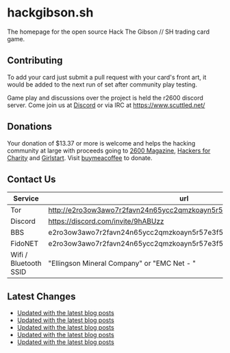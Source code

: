 # hackgibson.sh
The homepage for the open source Hack The Gibson // SH trading card game.


## Contributing

To add your card just submit a pull request with your card's front art, it would be added to the next run of set after community play testing.

Game play and discussions over the project is held the r2600 discord server. Come join us at [Discord](https://discord.com/invite/9hABUzz) or via IRC at https://www.scuttled.net/


## Donations

Your donation of $13.37 or more is welcome and helps the hacking community at large with proceeds going to [2600 Magazine](https://2600.com/), [Hackers for Charity](https://hackersforcharity.org) and [Girlstart](https://girlstart.org).  Visit [buymeacoffee](https://www.buymeacoffee.com/hackgibson.sh) to donate.


## Contact Us

Service | url
-|-
Tor | http://e2ro3ow3awo7r2favn24n65ycc2qmzkoayn5r57e3f56nvjwdcgg32ad.onion
Discord | https://discord.com/invite/9hABUzz
BBS | e2ro3ow3awo7r2favn24n65ycc2qmzkoayn5r57e3f56nvjwdcgg32ad.onion:23
FidoNET | e2ro3ow3awo7r2favn24n65ycc2qmzkoayn5r57e3f56nvjwdcgg32ad.onion:24554
Wifi / Bluetooth SSID | "Ellingson Mineral Company" or "EMC Net - <fidonet address>"

## Latest Changes
<!-- BLOG-POST-LIST:START -->
- [Updated with the latest blog posts](https://github.com/DFW2600/hackgibson.sh/commit/a22f58d8c2bfa6ea96927d5c9926277aed9c16e0)
- [Updated with the latest blog posts](https://github.com/DFW2600/hackgibson.sh/commit/a411937c724170a0c665b68f66f8cc03a864be9d)
- [Updated with the latest blog posts](https://github.com/DFW2600/hackgibson.sh/commit/659eebe190a918e96f415125b79a03b6ceeda369)
- [Updated with the latest blog posts](https://github.com/DFW2600/hackgibson.sh/commit/7610eb38d08ecc2dd96e537dedebfd60edffeb6b)
- [Updated with the latest blog posts](https://github.com/DFW2600/hackgibson.sh/commit/e2adf0395c17385f2af3644b5367bc84797b60c0)
<!-- BLOG-POST-LIST:END -->
